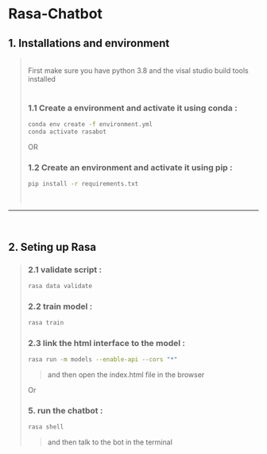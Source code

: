 # Rasa-Chatbot

## 1. Installations and environment

> <br>
> First make sure you have python 3.8 and the visal studio build tools installed
> <br><br>
> 
> ### 1.1 Create a environment and activate it using conda :
> ```bash
> conda env create -f environment.yml
> conda activate rasabot
> ```
> 
> 
> OR 
> ### 1.2 Create an environment and activate it using pip :
> ```bash
> pip install -r requirements.txt
> ```
> <br>

<hr>
<br>

## 2. Seting up Rasa

> ### 2.1 validate script :
> ```bash
> rasa data validate
> ```
> ### 2.2 train model :
> ```bash
> rasa train
> ```
> ### 2.3 link the html interface to the model :
> ```bash
> rasa run -m models --enable-api --cors "*"
> ```
> > and then open the index.html file in the browser
>
>
> Or 
> 
> ### 5. run the chatbot :
> ```bash
> rasa shell
> ```
> > and then talk to the bot in the terminal
